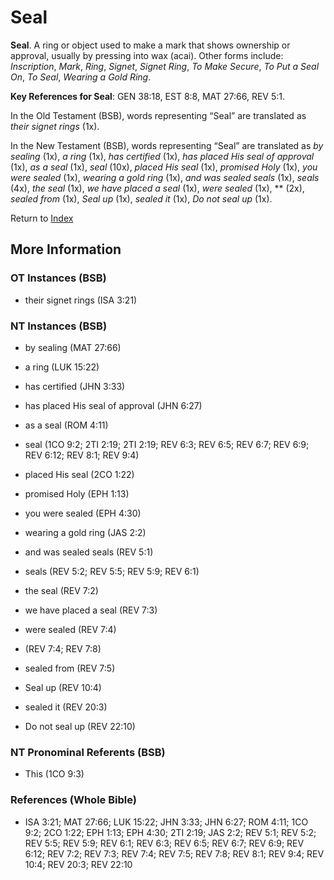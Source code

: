 # Seal
**Seal**. 
A ring or object used to make a mark that shows ownership or approval, usually by pressing into wax (acai). 
Other forms include: 
*Inscription*, *Mark*, *Ring*, *Signet*, *Signet Ring*, *To Make Secure*, *To Put a Seal On*, *To Seal*, *Wearing a Gold Ring*. 


**Key References for Seal**: 
GEN 38:18, EST 8:8, MAT 27:66, REV 5:1. 


In the Old Testament (BSB), words representing “Seal” are translated as 
*their signet rings* (1x). 


In the New Testament (BSB), words representing “Seal” are translated as 
*by sealing* (1x), *a ring* (1x), *has certified* (1x), *has placed His seal of approval* (1x), *as a seal* (1x), *seal* (10x), *placed His seal* (1x), *promised Holy* (1x), *you were sealed* (1x), *wearing a gold ring* (1x), *and was sealed seals* (1x), *seals* (4x), *the seal* (1x), *we have placed a seal* (1x), *were sealed* (1x), ** (2x), *sealed from* (1x), *Seal up* (1x), *sealed it* (1x), *Do not seal up* (1x). 


Return to [Index](00-Index.md)

## More Information

### OT Instances (BSB)

* their signet rings (ISA 3:21)



### NT Instances (BSB)

* by sealing (MAT 27:66)

* a ring (LUK 15:22)

* has certified (JHN 3:33)

* has placed His seal of approval (JHN 6:27)

* as a seal (ROM 4:11)

* seal (1CO 9:2; 2TI 2:19; 2TI 2:19; REV 6:3; REV 6:5; REV 6:7; REV 6:9; REV 6:12; REV 8:1; REV 9:4)

* placed His seal (2CO 1:22)

* promised Holy (EPH 1:13)

* you were sealed (EPH 4:30)

* wearing a gold ring (JAS 2:2)

* and was sealed seals (REV 5:1)

* seals (REV 5:2; REV 5:5; REV 5:9; REV 6:1)

* the seal (REV 7:2)

* we have placed a seal (REV 7:3)

* were sealed (REV 7:4)

*  (REV 7:4; REV 7:8)

* sealed from (REV 7:5)

* Seal up (REV 10:4)

* sealed it (REV 20:3)

* Do not seal up (REV 22:10)



### NT Pronominal Referents (BSB)

* This (1CO 9:3)



### References (Whole Bible)

* ISA 3:21; MAT 27:66; LUK 15:22; JHN 3:33; JHN 6:27; ROM 4:11; 1CO 9:2; 2CO 1:22; EPH 1:13; EPH 4:30; 2TI 2:19; JAS 2:2; REV 5:1; REV 5:2; REV 5:5; REV 5:9; REV 6:1; REV 6:3; REV 6:5; REV 6:7; REV 6:9; REV 6:12; REV 7:2; REV 7:3; REV 7:4; REV 7:5; REV 7:8; REV 8:1; REV 9:4; REV 10:4; REV 20:3; REV 22:10



